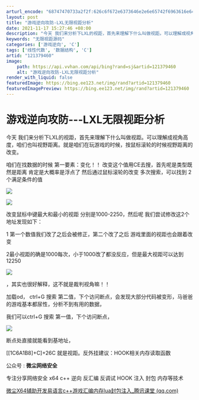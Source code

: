 ```yaml
---
arturl_encode: "68747470733a2f2f:626c6f672e6373646e2e6e65742f6963616e6461313067652f:61727469636c652f64657461696c732f313231333739343630"
layout: post
title: "游戏逆向攻防-LXL无限视距分析"
date: 2021-11-17 15:27:46 +08:00
description: "今天 我们来分析下LXL的视距，首先来理解下什么叫做视距。可以理解成视角高度，咱们也叫视野距离。就是"
keywords: "无限视距源码"
categories: ['游戏逆向', 'C']
tags: ['线性代数', '数据结构', 'C']
artid: "121379460"
image:
    path: https://api.vvhan.com/api/bing?rand=sj&artid=121379460
    alt: "游戏逆向攻防-LXL无限视距分析"
render_with_liquid: false
featuredImage: https://bing.ee123.net/img/rand?artid=121379460
featuredImagePreview: https://bing.ee123.net/img/rand?artid=121379460
---
```


# 游戏逆向攻防---LXL无限视距分析

今天 我们来分析下LXL的视距，首先来理解下什么叫做视距。可以理解成视角高度，咱们也叫视野距离。就是咱们在玩游戏的时候，按鼠标滚轮的时候视野距离的改变。

咱们在找数据的时候 第一要素：变化！！ 改变这个值用CE去搜，首先呢是类型既然是距离 肯定是大概率是浮点了 然后通过鼠标滚轮的改变 多次搜索，可以找到 2个满足条件的值

![](https://i-blog.csdnimg.cn/blog_migrate/5b38354ed89be23c49e4421132af9a0f.png)

![](https://i-blog.csdnimg.cn/blog_migrate/33bb025bd2de0ad63496c55abbafd2a5.png)

改变鼠标中键最大和最小的视距 分别是1000-2250，然后呢 我们尝试修改这2个地址发现如下：

1 第一个数值我们改了之后会被修正，第二个改了之后 游戏里面的视距也会跟着改变

2最小视距的确是1000每次，小于1000改了都没反应，但是最大视距可以达到12250

![](https://i-blog.csdnimg.cn/blog_migrate/580dfd3ffbd6a8702d3bc594b03ea1b4.png)

，其实也很好解释，这不就是裁判视角嘛！！

加载od， ctrl+G 搜索 第二值，下个访问断点，会发现大部分代码被变形，马爸爸的游戏基本都尿性，分析不到有用的数据，

我们可以ctrl+G 搜索 第一值，下个访问断点，

![](https://i-blog.csdnimg.cn/blog_migrate/ff20d43c42fbc4fbfa5a4f85621f5ead.png)

断点处直接就能看到基地址，

[[1C6A1B8]+C]+26C 就是视距。反外挂建议：HOOK相关内存读取函数

公众号 :
**微尘网络安全**

专注分享网络安全 x64 c++ 逆向 反汇编 反调试 HOOK 注入 封包 内存等技术

[微尘X64辅助开发易语言c++游戏汇编内存lua封包注入\_腾讯课堂 (qq.com)](https://ke.qq.com/course/package/35147?tuin=7c15a0 "微尘X64辅助开发易语言c++游戏汇编内存lua封包注入_腾讯课堂 (qq.com)")